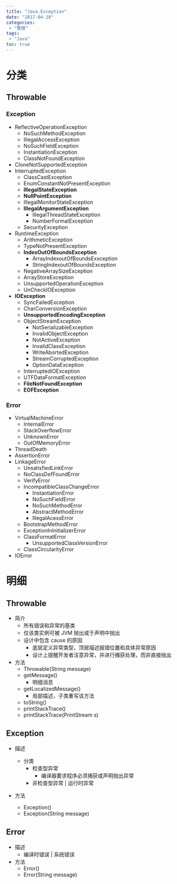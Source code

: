 ```yaml
---
title: "Java.Exception"
date: "2017-04-18"
categories:
 - "整理"
tags:
 - "Java"
toc: true
---
```



# 分类
## Throwable
### Exception
- ReflectiveOperationException
	- NoSuchMethodException
	- IllegalAccessException
	- NoSuchFieldException
	- InstantiationException
	- ClassNotFoundException
- CloneNotSupportedException
- InterruptedException
	- ClassCastException
	- EnumConstantNotPresentException
	- **IllegalStateException**
	- **NullPointException**
	- IllegalMonitorStateException
	- **IllegalArgumentException**
		- IllegalThreadStateException
		- NumberFormatException
	- SecurityException
- RuntimeException
	- ArithmeticException
	- TypeNotPresentException
	- **IndexOutOfBoundsException**
		- ArrayIndexoutOfBoundsExxception
		- StringIndexoutOfBoundsException
	- NegativeArraySizeException
	- ArrayStoreException
	- UnsupportedOperationException
	- UnCheckIOException
- **IOException**
	- SyncFailedException
	- CharConversionException
	- **UnsupportedEncodingException**
	- ObjectStreamException
		- NotSerializableException
		- InvalidObjectException
		- NotActiveException
		- InvalidClassException
		- WriteAbortedException
		- StreamCorruptedException
		- OptionDataException
	- InterruptedIOException
	- UTFDataFormatException
	- **FileNotFoundException**
	- **EOFException**
### Error
- VirtualMachineError
	- InternalError
	- StackOverflowError
	- UnknownError
	- OutOfMemoryError
- ThreadDeath
- AssertionError
- LinkageError
	- UnsatisfiedLinkError
	- NoClassDefFoundError
	- VerifyError
	- IncompatibleClassChangeError
		- InstantiationError
		- NoSuchFieldError
		- NoSuchMethodError
		- AbstractMethodError
		- IllegalAcessError
	- BootstrapMethodError
	- ExceptionInInitializerError
	- ClassFormatError
		- UnsupportedClassVersionError
	- ClassCircularityError
- IOError


# 明细
## Throwable
- 简介
	- 所有错误和异常的基类
	- 仅该类实例可被 JVM 抛出或于声明中抛出
	- 设计中包含 cause 的原因
		- 底层定义异常类型，顶层描述报错位置和具体异常原因
		- 设计上提醒开发者注意异常，并进行捕获处理，而非直接抛出
- 方法
	- Throwable(String message)
	- getMessage()
		- 明细消息
	- getLocalizedMessage()
		- 局部描述，子类重写该方法
	- toString()	
	- printStackTrace()
	- printStackTrace(PrintStream s)

## Exception
- 描述
	- 分类
		- 检查型异常
			- 编译器要求程序必须捕获或声明抛出异常
		- 非检查型异常 | 运行时异常

- 方法
	- Exception()
	- Exception(String message)


## Error
- 描述
	- 编译时错误 | 系统错误
- 方法
	- Error()
	- Error(String message)